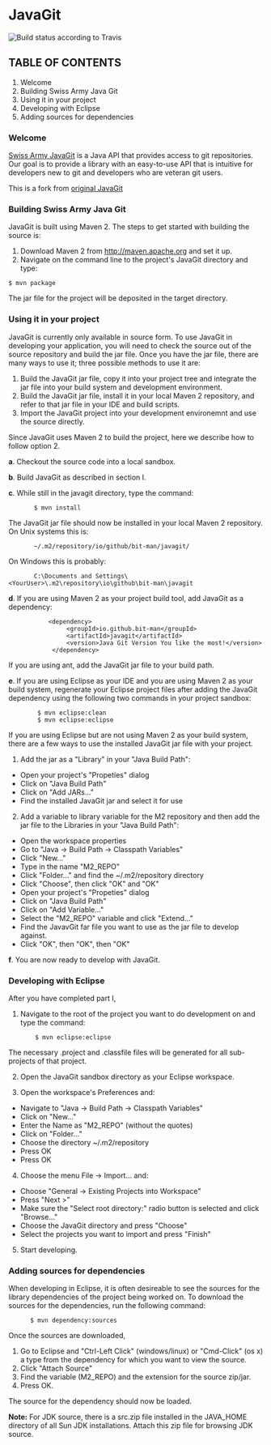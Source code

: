 JavaGit
=======

![Build status according to Travis](https://travis-ci.org/bit-man/SwissArmyJavaGit.svg)

TABLE OF CONTENTS
-----------------

   1. Welcome
   2. Building Swiss Army Java Git
   3. Using it in your project
   4. Developing with Eclipse
   5. Adding sources for dependencies


### Welcome

[Swiss Army JavaGit](http://bit-man.github.io/SwissArmyJavaGit/) is a
Java API that provides access to git repositories.
Our goal is to provide a library with an easy-to-use API that is
intuitive for developers new to git and developers who are veteran
git users.

This is a fork from [original JavaGit](http://javagit.sourceforge.net/)

### Building Swiss Army Java Git

JavaGit is built using Maven 2.  The steps to get started with building
the source is:

  1. Download Maven 2 from http://maven.apache.org and set it up.
  2. Navigate on the command line to the project's JavaGit directory and type:

    $ mvn package

The jar file for the project will be deposited in the target directory.


### Using it in your project

JavaGit is currently only available in source form.  To use JavaGit in
developing your application, you will need to check the source out of
the source repository and build the jar file.  Once you have the jar file,
there are many ways to use it; three possible methods to use it are:

1. Build the JavaGit jar file, copy it into your project tree and integrate the jar file into your build system and development environment.
2. Build the JavaGit jar file, install it in your local Maven 2 repository, and refer to that jar file in your IDE and build scripts.
3. Import the JavaGit project into your development environemnt and use the source directly.

Since JavaGit uses Maven 2 to build the project, here we describe how to
follow option 2.


**a**. Checkout the source code into a local sandbox.

**b**. Build JavaGit as described in section I.

**c**. While still in the javagit directory, type the command:

           $ mvn install

 The JavaGit jar file should now be installed in your local Maven 2
 repository.  On Unix systems this is:

           ~/.m2/repository/io/github/bit-man/javagit/

On Windows this is probably:

           C:\Documents and Settings\<YourUser>\.m2\repository\io\github\bit-man\javagit

**d**. If you are using Maven 2 as your project build tool, add JavaGit as a
 dependency:

               <dependency>
                    <groupId>io.github.bit-man</groupId>
                    <artifactId>javagit</artifactId>
                    <version>Java Git Version You like the most!</version>
                </dependency>


If you are using ant, add the JavaGit jar file to your build path.

**e**. If you are using Eclipse as your IDE and you are using Maven 2 as your
  build system, regenerate your Eclipse project files after adding the
  JavaGit dependency using the following two commands in your project
  sandbox:

            $ mvn eclipse:clean
            $ mvn eclipse:eclipse

If you are using Eclipse but are not using Maven 2 as your build
system, there are a few ways to use the installed JavaGit jar file
with your project.

1) Add the jar as a "Library" in your "Java Build Path":

 - Open your project's "Propeties" dialog
 - Click on "Java Build Path"
 - Click on "Add JARs..."
 - Find the installed JavaGit jar and select it for use

2) Add a variable to library variable for the M2 repository and then
 add the jar file to the Libraries in your "Java Build Path":

 - Open the workspace properties
 - Go to "Java -> Build Path -> Classpath Variables"
 - Click "New..."
 - Type in the name "M2_REPO"
 - Click "Folder..." and find the ~/.m2/repository directory
 - Click "Choose", then click "OK" and "OK"
 - Open your project's "Propeties" dialog
 - Click on "Java Build Path"
 - Click on "Add Variable..."
 - Select the "M2_REPO" variable and click "Extend..."
 - Find the JavavGit far file you want to use as the jar file
   to develop against.
 - Click "OK", then "OK", then "OK"

**f**. You are now ready to develop with JavaGit.


### Developing with Eclipse

After you have completed part I,

1. Navigate to the root of the project you want to do development on
 and type the command:

           $ mvn eclipse:eclipse

The necessary .project and .classfile files will be generated for all
sub-projects of that project.

2. Open the JavaGit sandbox directory as your Eclipse workspace.

3. Open the workspace's Preferences and:
 - Navigate to "Java -> Build Path -> Classpath Variables"
 - Click on "New..."
 - Enter the Name as "M2_REPO" (without the quotes)
 - Click on "Folder..."
 - Choose the directory ~/.m2/repository
 - Press OK
 - Press OK

4. Choose the menu File -> Import... and:

 - Choose "General -> Existing Projects into Workspace"
 - Press "Next >"
 - Make sure the "Select root directory:" radio button is selected and click "Browse..."
 - Choose the JavaGit directory and press "Choose"
 - Select the projects you want to import and press "Finish"

5. Start developing.


### Adding sources for dependencies

When developing in Eclipse, it is often desireable to see the sources for
the library dependencies of the project being worked on.  To download the
sources for the dependencies, run the following command:

          $ mvn dependency:sources

Once the sources are downloaded,

 1. Go to Eclipse and "Ctrl-Left Click" (windows/linux) or "Cmd-Click" (os x) a type from the dependency for which you want to view the  source.
 2. Click "Attach Source"
 3. Find the variable (M2_REPO) and the extension for the source zip/jar.
 4. Press OK.

The source for the dependency should now be loaded.

**Note:**  For JDK source, there is a src.zip file installed in the JAVA_HOME
     directory of all Sun JDK installations.  Attach this zip file for
     browsing JDK source.



